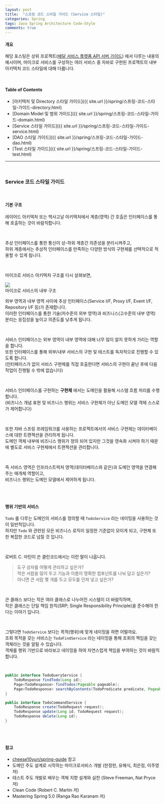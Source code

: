 ```yaml
---
layout: post
title:  "스프링 코드 스타일 가이드 (Service 스타일)"
categories: Spring
tags: Java Spring Architecture Code-Style
comments: true
---
```


#### 개요

해당 포스팅은 상위 프로젝트([배달 서비스 플랫폼 API 서버 가이드](https://github.com/cholnh/delivery-platform-server-guide#배달-서비스-플랫폼-api-서버-가이드))
에서 다루는 내용의 예시이며, 마이크로 서비스를 구성하는 여러 서비스 중 자바로 구현된 프로젝트의 내부 아키텍처 코드 스타일에 대해 다룹니다.

<br/>

#### Table of Contents

- [아키텍처 및 Directory 스타일 가이드]({{ site.url }}/spring/스프링-코드-스타일-가이드-directory.html)
- [Domain Model 및 범위 가이드]({{ site.url }}/spring/스프링-코드-스타일-가이드-domain.html)
- [Service 스타일 가이드]({{ site.url }}/spring/스프링-코드-스타일-가이드-service.html)
- [DAO 스타일 가이드]({{ site.url }}/spring/스프링-코드-스타일-가이드-dao.html)
- [Test 스타일 가이드]({{ site.url }}/spring/스프링-코드-스타일-가이드-test.html)

<hr/><br/>

### Service 코드 스타일 가이드

<br/>



#### 기본 구조

레이어드 아키텍처 또는 헥사고날 아키텍처에서 계층(영역) 간 호출은 인터페이스를 통해 호출하는 것이 바람직합니다.  

<br/>

추상 인터페이스를 통한 통신이 상-하위 계층간 의존성을 분리시켜주고,  
하위 계층에서는 추상적 인터페이스를 만족하는 다양한 방식의 구현체를 선택적으로 적용할 수 있게 됩니다.  

<br/>

마이크로 서비스 아키텍처 구조를 다시 살펴보면,  

<div class="nzzi-image-box">
  <img src="{{ site.url }}/assets/spring/guide-directory/ddd-hex-domain-2.png"/>
  <div>마이크로 서비스의 내부 구조</div>
</div>

외부 영역과 내부 영역 사이에 추상 인터페이스(Service I/F, Proxy I/F, Event I/F, Repository I/F 등)가 존재합니다.  
이러한 인터페이스를 통한 기술(저수준의 외부 영역)과 비즈니스(고수준의 내부 영역) 분리는 응집성을 높이고 의존도를 낮추게 됩니다.  

<br/>

서비스 인터페이스는 외부 영역이 내부 영역에 대해 너무 많이 알지 못하게 가리는 역할을 합니다.  
또한 인터페이스를 통해 외부/내부 서비스의 구현 및 테스트를 독자적으로 진행할 수 있도록 합니다.  
(인터페이스가 없이 서비스 구현체를 직접 호출한다면 서비스의 구현이 끝난 후에 다음 작업이 진행될 수 밖에 없습니다)  

<br/>

서비스 인터페이스를 구현하는 **구현체** 에서는 도메인을 활용해 시스템 흐름 처리를 수행합니다.  
(비즈니스 개념 표현 및 비즈니스 행위는 서비스 구현체가 아닌 도메인 모델 객체 스스로가 제어합니다)  

<br/>

또한 자바 스프링 프레임워크를 사용하는 프로젝트에서의 서비스 구현체는 데이터베이스에 대한 트랜젝션을 관리하게 됩니다.  
도메인 객체 내부에 비즈니스 행위가 정의 되어 있지만 그것을 영속화 시켜야 하기 때문에 별도로 서비스 구현체에서 트랜젝션을 관리합니다.  
   
<br/>

즉 서비스 영역은 인프라스트럭처 영역(데이터베이스와 같은)과 도메인 영역을 연결해주는 매개체 역할이고,  
비즈니스 행위는 도메인 모델에서 제어하게 됩니다.

<br/><br/>



#### 행위 기반의 서비스

`Todo` 를 다루는 도메인의 서비스를 정의할 때 `TodoService` 라는 네이밍을 사용하는 것이 일반적입니다.  
하지만 `Todo` 와 관련된 모든 비즈니스 로직이 일정한 기준없이 모이게 되고, 구현체 또한 복잡한 코드로 넘칠 것 입니다.  

<br/>

로버트 C. 마틴이 쓴 클린코드에서는 이런 말이 나옵니다.  

> 도구 상자를 어떻게 관리하고 싶은가?  
> 작은 서랍을 많이 두고 기능과 이름이 명확한 컴포넌트를 나눠 담고 싶은가?  
> 아니면 큰 서랍 몇 개를 두고 모두를 던져 넣고 싶은가?

<br/>

큰 클래스 보다는 작은 여러 클래스로 나누어진 시스템이 더 바람직하며,  
작은 클래스는 단일 책임 원칙(SRP; Single Responsibility Principle)을 준수해야 한다는 이야기 입니다.

<br/>

그렇다면 `TodoService` 보다는 목적(행위)에 맞게 네이밍을 하면 어떨까요.  
조회 목적을 갖는 서비스는 `TodoFindService` 라는 네이밍을 통해 조회의 책임을 갖는 객체라는 것을 알릴 수 있습니다.  
객체를 행위 기반으로 바라보고 네이밍을 하여 자연스럽게 책임을 부여하는 것이 바람직합니다.  

<br/>

```java
public interface TodoQueryService {
    TodoResponse findTodo(Long id);
    Page<TodoResponse> findTodos(Pageable pageable);
    Page<TodoResponse> searchByContents(TodoPredicate predicate, Pageable pageable);
}
```

```java
public interface TodoCommandService {
    TodoResponse create(TodoRequest request);
    TodoResponse update(Long id, TodoRequest request);
    TodoResponse delete(Long id);
}

```

<br/>
<br/>



#### 참고

- [cheese10yun/spring-guide](https://github.com/cheese10yun/spring-guide) 참고
- 도메인 주도 설계로 시작하는 마이크로서비스 개발 (한정헌, 유해식, 최은정, 이주영 저)
- 테스트 주도 개발로 배우는 객체 지향 설계와 실천 (Steve Freeman, Nat Pryce 저)
- Clean Code (Robert C. Martin 저)
- Mastering Spring 5.0 (Ranga Rao Karanam 저)
